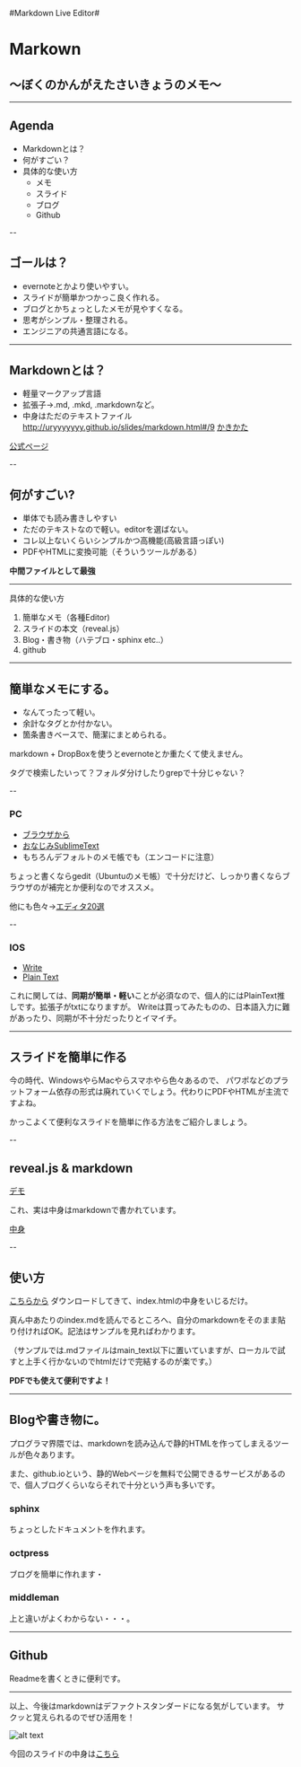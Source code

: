 <p><markdown>
#Markdown Live Editor#

# Markown

## 〜ぼくのかんがえたさいきょうのメモ〜

---

## Agenda

 - Markdownとは？
 - 何がすごい？
 - 具体的な使い方
    * メモ
    * スライド
    * ブログ
    * Github

--

## ゴールは？

 - evernoteとかより使いやすい。
 - スライドが簡単かつかっこ良く作れる。
 - ブログとかちょっとしたメモが見やすくなる。
 - 思考がシンプル・整理される。
 - エンジニアの共通言語になる。

---

## Markdownとは？

 - 軽量マークアップ言語
 - 拡張子→.md, .mkd, .markdownなど。
 - 中身はただのテキストファイル
http://uryyyyyyy.github.io/slides/markdown.html#/9
[かきかた][1]

[公式ページ][2]

--

## 何がすごい?

 - 単体でも読み書きしやすい
 - ただのテキストなので軽い。editorを選ばない。
 - コレ以上ないくらいシンプルかつ高機能(高級言語っぽい)
 - PDFやHTMLに変換可能（そういうツールがある）

**中間ファイルとして最強**

---

具体的な使い方

 1. 簡単なメモ（各種Editor)
 2. スライドの本文（reveal.js）
 3. Blog・書き物（ハテブロ・sphinx etc..）
 4. github


---

## 簡単なメモにする。

 - なんてったって軽い。
 - 余計なタグとか付かない。
 - 箇条書きベースで、簡潔にまとめられる。

markdown + DropBoxを使うとevernoteとか重たくて使えません。

タグで検索したいって？フォルダ分けしたりgrepで十分じゃない？

--

### PC

 - [ブラウザから][3]
 - [おなじみSublimeText][4]
 - もちろんデフォルトのメモ帳でも（エンコードに注意）

ちょっと書くならgedit（Ubuntuのメモ帳）で十分だけど、しっかり書くならブラウザのが補完とか便利なのでオススメ。

他にも色々→[エディタ20選][5]

--

### IOS

 - [Write][6]
 - [Plain Text][7]

これに関しては、**同期が簡単・軽い**ことが必須なので、個人的にはPlainText推しです。拡張子がtxtになりますが。
Writeは買ってみたものの、日本語入力に難があったり、同期が不十分だったりとイマイチ。

---

## スライドを簡単に作る

今の時代、WindowsやらMacやらスマホやら色々あるので、
パワポなどのプラットフォーム依存の形式は廃れていくでしょう。代わりにPDFやHTMLが主流ですよね。

かっこよくて便利なスライドを簡単に作る方法をご紹介しましょう。


--

## reveal.js & markdown

[デモ][8]

これ、実は中身はmarkdownで書かれています。

[中身][9]

--

## 使い方

[こちらから][10] ダウンロードしてきて、index.htmlの中身をいじるだけ。

真ん中あたりのindex.mdを読んでるところへ、自分のmarkdownをそのまま貼り付ければOK。記法はサンプルを見ればわかります。

（サンプルでは.mdファイルはmain_text以下に置いていますが、ローカルで試すと上手く行かないのでhtmlだけで完結するのが楽です。）

**PDFでも使えて便利ですよ！**

---

## Blogや書き物に。

プログラマ界隈では、markdownを読み込んで静的HTMLを作ってしまえるツールが色々あります。

また、github.ioという、静的Webページを無料で公開できるサービスがあるので、個人ブログくらいならそれで十分という声も多いです。

### sphinx
ちょっとしたドキュメントを作れます。

### octpress
ブログを簡単に作れます・

### middleman
上と違いがよくわからない・・・。

---

## Github

Readmeを書くときに便利です。

---

以上、今後はmarkdownはデファクトスタンダードになる気がしています。
サクッと覚えられるのでぜひ活用を！

![alt text][11]

今回のスライドの中身は[こちら][12]


  [1]: http://kojika17.com/2013/01/starting-markdown.html
  [2]: http://daringfireball.nhttps://github.com/uryyyyyyy/slideset/projects/markdown/
  [3]: http://jrmoran.com/playground/markdown-live-editor/
  [4]: http://sonoshou.hatenablog.jp/entry/2013/12/20/Sublime_Text_%E3%81%A7_Markdown%EF%BC%8E
  [5]: http://www.find-job.net/startup/20-markdown-editors
  [6]: http://lifehacking.jp/2014/01/write/
  [7]: http://www.appbank.net/2014/01/09/iphone-application/730935.php
  [8]: http://uryyyyyyy.github.io/slides/#/
  [9]: http://uryyyyyyy.github.io/slides/main_text/index.md
  [10]: https://github.com/uryyyyyyy/slides/tree/gh-pages
  [11]: http://www.lifehacker.jp/images/2013/06/130611Markdown1.jpg
  [12]: http://uryyyyyyy.github.io/slides/main_text/markdwon.md
</markdown></p>
